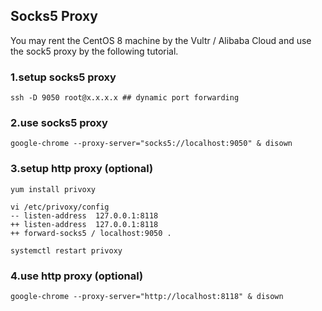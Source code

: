 ## Socks5 Proxy

You may rent the CentOS 8 machine by the Vultr / Alibaba Cloud and use the sock5 proxy by the following tutorial.  

### 1\.setup socks5 proxy 
```
ssh -D 9050 root@x.x.x.x ## dynamic port forwarding
```

### 2\.use socks5 proxy
```
google-chrome --proxy-server="socks5://localhost:9050" & disown
```
 
### 3\.setup http proxy (optional)
```
yum install privoxy

vi /etc/privoxy/config
-- listen-address  127.0.0.1:8118
++ listen-address  127.0.0.1:8118
++ forward-socks5 / localhost:9050 .

systemctl restart privoxy
```

### 4\.use http proxy (optional)
```
google-chrome --proxy-server="http://localhost:8118" & disown
```